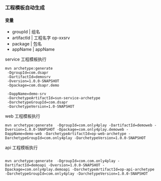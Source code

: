 ### 工程模板自动生成

#### 变量

* groupId    | 组名                             
* artifactId | 工程名字 op-xxsrv                                   
* package    | 包名 
* appName     | appName                                             


service 工程模板执行
```
mvn archetype:generate
 -DgroupId=com.dsapr 
 -DartifactId=demosrv 
 -Dversion=1.0.0-SNAPSHOT 
 -Dpackage=com.dsapr.demo
 
 -DappName=demo-srv 
 -DarchetypeArtifactId=sun-service-archetype 
 -DarchetypeGroupId=com.dsapr 
 -DarchetypeVersion=1.0-SNAPSHOT
```
web 工程模板执行
```
mvn archetype:generate  -DgroupId=com.only4play -DartifactId=demoweb -Dversion=1.0.0-SNAPSHOT -Dpackage=com.only4play.demoweb -DappName=demo-web -DarchetypeArtifactId=op-web-archetype -DarchetypeGroupId=com.only4play -DarchetypeVersion=1.0.0-SNAPSHOT

```
api 工程模板执行
```

mvn archetype:generate  -DgroupId=com.com.only4play -DartifactId=demoapi -Dversion=1.0.0-SNAPSHOT -Dpackage=com.only4play.demoapi -DarchetypeArtifactId=op-api-archetype -DarchetypeGroupId=com.only4play -DarchetypeVersion=1.0.0-SNAPSHOT

```
